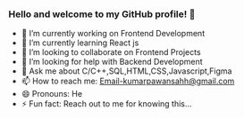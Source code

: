 ### Hello and welcome to my GitHub profile! 👋



- 🔭 I’m currently working on Frontend Development
- 🌱 I’m currently learning React js
- 👯 I’m looking to collaborate on Frontend Projects
- 🤔 I’m looking for help with Backend Development
- 💬 Ask me about C/C++,SQL,HTML,CSS,Javascript,Figma
- 📫 How to reach me: Email-kumarpawansahh@gmail.com
- 😄 Pronouns: He
- ⚡ Fun fact: Reach out to me for knowing this...
